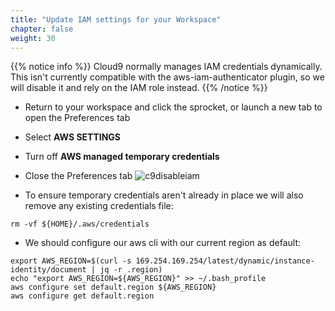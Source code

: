 ```yaml
---
title: "Update IAM settings for your Workspace"
chapter: false
weight: 30
---
```


{{% notice info %}}
Cloud9 normally manages IAM credentials dynamically. This isn't currently compatible with
the aws-iam-authenticator plugin, so we will disable it and rely on the IAM role instead.
{{% /notice %}}

- Return to your workspace and click the sprocket, or launch a new tab to open the Preferences tab
- Select **AWS SETTINGS**
- Turn off **AWS managed temporary credentials**
- Close the Preferences tab
![c9disableiam](/images/c9disableiam.png)

- To ensure temporary credentials aren't already in place we will also remove
any existing credentials file:
```
rm -vf ${HOME}/.aws/credentials
```

- We should configure our aws cli with our current region as default:
```
export AWS_REGION=$(curl -s 169.254.169.254/latest/dynamic/instance-identity/document | jq -r .region)
echo "export AWS_REGION=${AWS_REGION}" >> ~/.bash_profile
aws configure set default.region ${AWS_REGION}
aws configure get default.region
```
